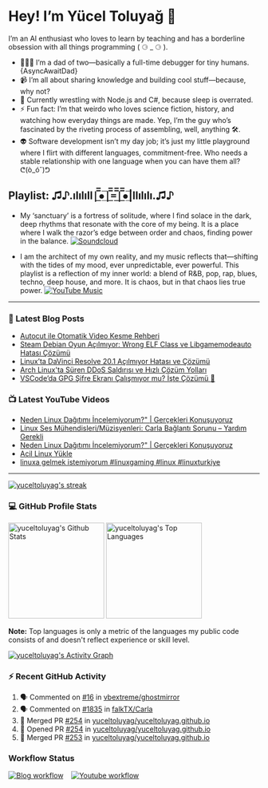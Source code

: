 # Hey! I’m Yücel Toluyağ 👋

I’m an AI enthusiast who loves to learn by teaching and has a borderline obsession with all things programming ( ⚆ _ ⚆ ).

- 👨‍👧‍👦 I’m a dad of two—basically a full-time debugger for tiny humans. {AsyncAwaitDad}
- 📹 I’m all about sharing knowledge and building cool stuff—because, why not?
- 🎒 Currently wrestling with Node.js and C#, because sleep is overrated.
- ⚡ Fun fact: I’m that weirdo who loves science fiction, history, and watching how everyday things are made. Yep, I’m the guy who’s fascinated by the riveting process of assembling, well, anything 🛠️.
- 👽 Software development isn’t my day job; it’s just my little playground where I flirt with different languages, commitment-free. Who needs a stable relationship with one language when you can have them all? ᕦ(ò_óˇ)ᕤ

## Playlist: ♫♪.ılılıll|̲̅̅●̲̅̅|̲̅̅=̲̅̅|̲̅̅●̲̅̅|llılılı.♫♪

- My ‘sanctuary’ is a fortress of solitude, where I find solace in the dark, deep rhythms that resonate with the core of my being. It is a place where I walk the razor’s edge between order and chaos, finding power in the balance.  [![Soundcloud](https://img.shields.io/badge/Soundcloud-FF3300?logo=Soundcloud&logoColor=darkwhite)](https://soundcloud.com/yuceltoluyag)

- I am the architect of my own reality, and my music reflects that—shifting with the tides of my mood, ever unpredictable, ever powerful. This playlist is a reflection of my inner world: a blend of R&B, pop, rap, blues, techno, deep house, and more. It is chaos, but in that chaos lies true power. [![YouTube Music](https://img.shields.io/badge/YouTube_Music-FF0000?logo=youtube-music&logoColor=a970ff)](https://www.youtube.com/playlist?list=PLKaWgYyghzWEkpHyRsCTw_yRgcjQLmAPM)

------


### 📕 Latest Blog Posts

<!-- BLOG-POST-LIST:START -->
- [Autocut ile Otomatik Video Kesme Rehberi](https://yuceltoluyag.github.io/autocut-otomatik-video-kesme-markdown-rehberi/)
- [Steam Debian Oyun Açılmıyor: Wrong ELF Class ve Libgamemodeauto Hatası Çözümü](https://yuceltoluyag.github.io/steam-debian-oyun-acilmiyor-wrong-elf-class-libgamemodeauto-hatasi-cozumu/)
- [Linux’ta DaVinci Resolve 20.1 Açılmıyor Hatası ve Çözümü](https://yuceltoluyag.github.io/davinci-resolve-20-1-linux-hatasi-cozumu/)
- [Arch Linux&#39;ta Süren DDoS Saldırısı ve Hızlı Çözüm Yolları](https://yuceltoluyag.github.io/arch-linux-ddos-hizmet-kesintisi/)
- [VSCode’da GPG Şifre Ekranı Çalışmıyor mu? İşte Çözümü 🚀](https://yuceltoluyag.github.io/git-gpg-imzali-commit-vscode-arch/)
<!-- BLOG-POST-LIST:END -->


### 📺 Latest YouTube Videos

<!-- YOUTUBE:START -->
- [Neden Linux Dağıtımı İncelemiyorum?&quot; | Gerçekleri Konuşuyoruz](https://www.youtube.com/watch?v=VADi3K-ZQ6k)
- [Linux Ses Mühendisleri/Müzisyenleri: Carla Bağlantı Sorunu – Yardım Gerekli](https://www.youtube.com/watch?v=VkltcFRi0MI)
- [Neden Linux Dağıtımı İncelemiyorum?&quot; | Gerçekleri Konuşuyoruz](https://www.youtube.com/watch?v=tw8OPQIaINU)
- [Acil Linux Yükle](https://www.youtube.com/shorts/Ihb8toarlmI)
- [linuxa gelmek istemiyorum #linuxgaming #linux #linuxturkiye](https://www.youtube.com/shorts/EY49yv-bD3w)
<!-- YOUTUBE:END -->
-----------

<!-- GitHub Readme Streak Stats - https://github.com/yuceltoluyag/github-readme-streak-stats -->
  <p>
    <a href="https://github.com/yuceltoluyag/github-readme-streak-stats">
      <!-- Use https://streak-stats.demolab.com or self-host with your own Vercel app - visit https://git.io/streak-stats for instructions -->
      <img title="🔥 Get streak stats for your profile at git.io/streak-stats" alt="yuceltoluyag's streak" src="https://github-readme-streak-stats-eight.vercel.app/?user=yuceltoluyag&theme=monokai-metallian&hide_border=true&short_numbers=true"/>
    </a>
   
  </p>

  <h3>💻 GitHub Profile Stats</h3>

  <!-- https://github.com/anuraghazra/github-readme-stats -->

 <img alt="yuceltoluyag's Github Stats" src="https://denvercoder1-github-readme-stats.vercel.app/api/?username=yuceltoluyag&show_icons=true&include_all_commits=true&count_private=true&theme=react&hide_border=true&bg_color=1F222E&title_color=F85D7F&icon_color=F8D866" height="192px"/>
  <img alt="yuceltoluyag's Top Languages" src="https://denvercoder1-github-readme-stats.vercel.app/api/top-langs/?username=yuceltoluyag&langs_count=8&layout=compact&theme=react&hide_border=true&bg_color=1F222E&title_color=F85D7F&icon_color=F8D866&hide=Jupyter%20Notebook,Roff" height="192px"/>
  <br/>

  <b>Note:</b> Top languages is only a metric of the languages my public code consists of and doesn't reflect experience or skill level.
  
  <!-- https://github.com/ashutosh00710/github-readme-activity-graph -->

  <a href="https://github.com/ashutosh00710/github-readme-activity-graph"><img alt="yuceltoluyag's Activity Graph" src="https://github-readme-activity-graph.vercel.app/graph/?username=yuceltoluyag&bg_color=1F222E&color=F8D866&line=F85D7F&point=FFFFFF&hide_border=true" /></a>

  <h3>⚡ Recent GitHub Activity</h3>

  <!-- https://github.com/jamesgeorge007/github-activity-readme -->
  <!--START_SECTION:activity-->

1. 🗣 Commented on [#16](https://github.com/vbextreme/ghostmirror/issues/16) in [vbextreme/ghostmirror](https://github.com/vbextreme/ghostmirror)
2. 🗣 Commented on [#1835](https://github.com/falkTX/Carla/issues/1835) in [falkTX/Carla](https://github.com/falkTX/Carla)
3. 🎉 Merged PR [#254](https://github.com/yuceltoluyag/yuceltoluyag.github.io/pull/254) in [yuceltoluyag/yuceltoluyag.github.io](https://github.com/yuceltoluyag/yuceltoluyag.github.io)
4. 💪 Opened PR [#254](https://github.com/yuceltoluyag/yuceltoluyag.github.io/pull/254) in [yuceltoluyag/yuceltoluyag.github.io](https://github.com/yuceltoluyag/yuceltoluyag.github.io)
5. 🎉 Merged PR [#253](https://github.com/yuceltoluyag/yuceltoluyag.github.io/pull/253) in [yuceltoluyag/yuceltoluyag.github.io](https://github.com/yuceltoluyag/yuceltoluyag.github.io)
<!--END_SECTION:activity-->

</details>


### Workflow Status

[![Blog workflow](https://github.com/yuceltoluyag/yuceltoluyag/actions/workflows/blog-post-workflow.yml/badge.svg)](https://github.com/yuceltoluyag/yuceltoluyag/actions/workflows/blog-post-workflow.yml)
&nbsp;&nbsp;
[![Youtube workflow](https://github.com/yuceltoluyag/yuceltoluyag/actions/workflows/youtube-workflow.yml/badge.svg)](https://github.com/yuceltoluyag/yuceltoluyag/actions/workflows/youtube-workflow.yml)
